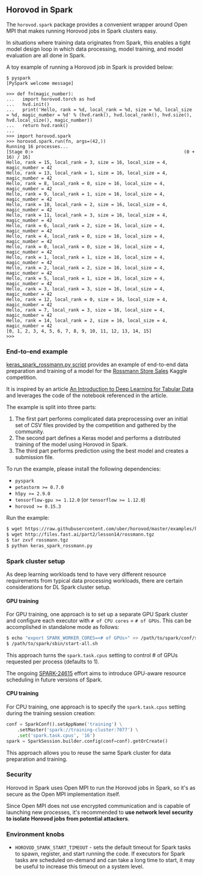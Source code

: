 ## Horovod in Spark

The `horovod.spark` package provides a convenient wrapper around Open
MPI that makes running Horovod jobs in Spark clusters easy.

In situations where training data originates from Spark, this enables
a tight model design loop in which data processing, model training, and
model evaluation are all done in Spark.

A toy example of running a Horovod job in Spark is provided below:

```
$ pyspark
[PySpark welcome message]

>>> def fn(magic_number):
...   import horovod.torch as hvd
...   hvd.init()
...   print('Hello, rank = %d, local_rank = %d, size = %d, local_size = %d, magic_number = %d' % (hvd.rank(), hvd.local_rank(), hvd.size(), hvd.local_size(), magic_number))
...   return hvd.rank()
...
>>> import horovod.spark
>>> horovod.spark.run(fn, args=(42,))
Running 16 processes...
[Stage 0:>                                                        (0 + 16) / 16]
Hello, rank = 15, local_rank = 3, size = 16, local_size = 4, magic_number = 42
Hello, rank = 13, local_rank = 1, size = 16, local_size = 4, magic_number = 42
Hello, rank = 8, local_rank = 0, size = 16, local_size = 4, magic_number = 42
Hello, rank = 9, local_rank = 1, size = 16, local_size = 4, magic_number = 42
Hello, rank = 10, local_rank = 2, size = 16, local_size = 4, magic_number = 42
Hello, rank = 11, local_rank = 3, size = 16, local_size = 4, magic_number = 42
Hello, rank = 6, local_rank = 2, size = 16, local_size = 4, magic_number = 42
Hello, rank = 4, local_rank = 0, size = 16, local_size = 4, magic_number = 42
Hello, rank = 0, local_rank = 0, size = 16, local_size = 4, magic_number = 42
Hello, rank = 1, local_rank = 1, size = 16, local_size = 4, magic_number = 42
Hello, rank = 2, local_rank = 2, size = 16, local_size = 4, magic_number = 42
Hello, rank = 5, local_rank = 1, size = 16, local_size = 4, magic_number = 42
Hello, rank = 3, local_rank = 3, size = 16, local_size = 4, magic_number = 42
Hello, rank = 12, local_rank = 0, size = 16, local_size = 4, magic_number = 42
Hello, rank = 7, local_rank = 3, size = 16, local_size = 4, magic_number = 42
Hello, rank = 14, local_rank = 2, size = 16, local_size = 4, magic_number = 42
[0, 1, 2, 3, 4, 5, 6, 7, 8, 9, 10, 11, 12, 13, 14, 15]
>>>
```

### End-to-end example

[keras_spark_rossmann.py script](../examples/keras_spark_rossmann.py) provides
an example of end-to-end data preparation and training of a model for the
[Rossmann Store Sales](https://www.kaggle.com/c/rossmann-store-sales) Kaggle
competition.

It is inspired by an article [An Introduction to Deep Learning for Tabular Data](https://www.fast.ai/2018/04/29/categorical-embeddings/)
and leverages the code of the notebook referenced in the article.

The example is split into three parts:
1. The first part performs complicated data preprocessing over an initial set
of CSV files provided by the competition and gathered by the community.
2. The second part defines a Keras model and performs a distributed training
of the model using Horovod in Spark.
3. The third part performs prediction using the best model and creates
a submission file.

To run the example, please install the following dependencies:
* `pyspark`
* `petastorm >= 0.7.0`
* `h5py >= 2.9.0`
* `tensorflow-gpu >= 1.12.0` (or `tensorflow >= 1.12.0`)
* `horovod >= 0.15.3`

Run the example:
```bash
$ wget https://raw.githubusercontent.com/uber/horovod/master/examples/keras_spark_rossmann.py
$ wget http://files.fast.ai/part2/lesson14/rossmann.tgz
$ tar zxvf rossmann.tgz
$ python keras_spark_rossmann.py
```

### Spark cluster setup

As deep learning workloads tend to have very different resource requirements
from typical data processing workloads, there are certain considerations
for DL Spark cluster setup.

#### GPU training

For GPU training, one approach is to set up a separate GPU Spark cluster
and configure each executor with `# of CPU cores` = `# of GPUs`. This can
be accomplished in standalone mode as follows:
```bash
$ echo "export SPARK_WORKER_CORES=<# of GPUs>" >> /path/to/spark/conf/spark-env.sh
$ /path/to/spark/sbin/start-all.sh
```

This approach turns the `spark.task.cpus` setting to control # of GPUs
requested per process (defaults to 1).

The ongoing [SPARK-24615](https://issues.apache.org/jira/browse/SPARK-24615) effort aims to
introduce GPU-aware resource scheduling in future versions of Spark.

#### CPU training

For CPU training, one approach is to specify the `spark.task.cpus` setting
during the training session creation:
```python
conf = SparkConf().setAppName('training') \
    .setMaster('spark://training-cluster:7077') \
    .set('spark.task.cpus', '16')
spark = SparkSession.builder.config(conf=conf).getOrCreate()
```

This approach allows you to reuse the same Spark cluster for data preparation
and training.

### Security

Horovod in Spark uses Open MPI to run the Horovod jobs in Spark, so
it's as secure as the Open MPI implementation itself.

Since Open MPI does not use encrypted communication and is capable of
launching new processes, it's recommended to **use network level
security to isolate Horovod jobs from potential attackers**.

### Environment knobs

* `HOROVOD_SPARK_START_TIMEOUT` - sets the default timeout for Spark
tasks to spawn, register, and start running the code.  If executors for
Spark tasks are scheduled on-demand and can take a long time to start,
it may be useful to increase this timeout on a system level.
